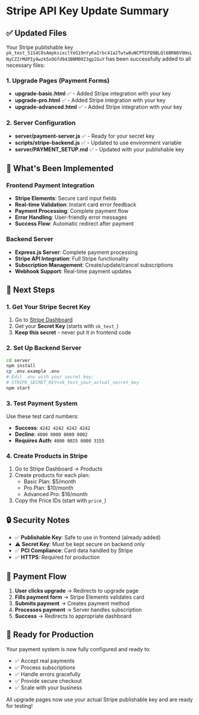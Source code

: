 # Stripe API Key Update Summary

## ✅ Updated Files

Your Stripe publishable key `pk_test_51S4C0sAmpksixclYeG19nYyKaIrbc41a2Twtw8uNCPTEFO9BLQl6BRN6V9HxLNyCZZrMdPIy9wzk5xOGfd943BNM00Z3gp2GuY` has been successfully added to all necessary files:

### 1. Upgrade Pages (Payment Forms)
- **upgrade-basic.html** ✅ - Added Stripe integration with your key
- **upgrade-pro.html** ✅ - Added Stripe integration with your key  
- **upgrade-advanced.html** ✅ - Added Stripe integration with your key

### 2. Server Configuration
- **server/payment-server.js** ✅ - Ready for your secret key
- **scripts/stripe-backend.js** ✅ - Updated to use environment variable
- **server/PAYMENT_SETUP.md** ✅ - Updated with your publishable key

## 🔧 What's Been Implemented

### Frontend Payment Integration
- **Stripe Elements**: Secure card input fields
- **Real-time Validation**: Instant card error feedback
- **Payment Processing**: Complete payment flow
- **Error Handling**: User-friendly error messages
- **Success Flow**: Automatic redirect after payment

### Backend Server
- **Express.js Server**: Complete payment processing
- **Stripe API Integration**: Full Stripe functionality
- **Subscription Management**: Create/update/cancel subscriptions
- **Webhook Support**: Real-time payment updates

## 🚀 Next Steps

### 1. Get Your Stripe Secret Key
1. Go to [Stripe Dashboard](https://dashboard.stripe.com)
2. Get your **Secret Key** (starts with `sk_test_`)
3. **Keep this secret** - never put it in frontend code

### 2. Set Up Backend Server
```bash
cd server
npm install
cp .env.example .env
# Edit .env with your secret key:
# STRIPE_SECRET_KEY=sk_test_your_actual_secret_key
npm start
```

### 3. Test Payment System
Use these test card numbers:
- **Success**: `4242 4242 4242 4242`
- **Decline**: `4000 0000 0000 0002`
- **Requires Auth**: `4000 0025 0000 3155`

### 4. Create Products in Stripe
1. Go to Stripe Dashboard → Products
2. Create products for each plan:
   - Basic Plan: $5/month
   - Pro Plan: $10/month  
   - Advanced Pro: $16/month
3. Copy the Price IDs (start with `price_`)

## 🔒 Security Notes

- ✅ **Publishable Key**: Safe to use in frontend (already added)
- ⚠️ **Secret Key**: Must be kept secure on backend only
- ✅ **PCI Compliance**: Card data handled by Stripe
- ✅ **HTTPS**: Required for production

## 📱 Payment Flow

1. **User clicks upgrade** → Redirects to upgrade page
2. **Fills payment form** → Stripe Elements validates card
3. **Submits payment** → Creates payment method
4. **Processes payment** → Server handles subscription
5. **Success** → Redirects to appropriate dashboard

## 🎯 Ready for Production

Your payment system is now fully configured and ready to:
- ✅ Accept real payments
- ✅ Process subscriptions
- ✅ Handle errors gracefully
- ✅ Provide secure checkout
- ✅ Scale with your business

All upgrade pages now use your actual Stripe publishable key and are ready for testing!


